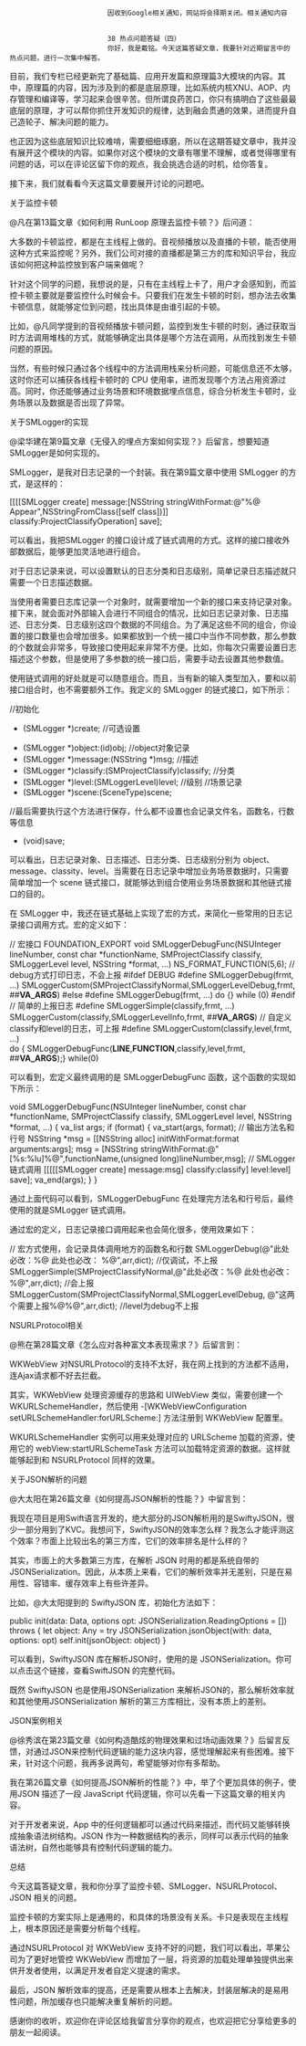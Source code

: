 
                            
                            因收到Google相关通知，网站将会择期关闭。相关通知内容
                            
                            
                            38 热点问题答疑（四）
                            你好，我是戴铭。今天这篇答疑文章，我要针对近期留言中的热点问题，进行一次集中解答。

目前，我们专栏已经更新完了基础篇、应用开发篇和原理篇3大模块的内容。其中，原理篇的内容，因为涉及到的都是底层原理，比如系统内核XNU、AOP、内存管理和编译等，学习起来会很辛苦。但所谓良药苦口，你只有搞明白了这些最最底层的原理，才可以帮你抓住开发知识的规律，达到融会贯通的效果，进而提升自己造轮子、解决问题的能力。

也正因为这些底层知识比较难啃，需要细细琢磨，所以在这期答疑文章中，我并没有展开这个模块的内容。如果你对这个模块的文章有哪里不理解，或者觉得哪里有问题的话，可以在评论区留下你的观点，我会挑选合适的时机，给你答复。

接下来，我们就看看今天这篇文章要展开讨论的问题吧。

关于监控卡顿

@凡在第13篇文章《如何利用 RunLoop 原理去监控卡顿？》后问道：


大多数的卡顿监控，都是在主线程上做的。音视频播放以及直播的卡顿，能否使用这种方式来监控呢？另外，我们公司对接的直播都是第三方的库和知识平台，我应该如何把这种监控放到客户端来做呢？


针对这个同学的问题，我想说的是，只有在主线程上卡了，用户才会感知到，而监控卡顿主要就是要监控什么时候会卡。只要我们在发生卡顿的时刻，想办法去收集卡顿信息，就能够定位到问题，找出具体是由谁引起的卡顿。

比如，@凡同学提到的音视频播放卡顿问题，监控到发生卡顿的时刻，通过获取当时方法调用堆栈的方式，就能够确定出具体是哪个方法在调用，从而找到发生卡顿问题的原因。

当然，有些时候只通过各个线程中的方法调用栈来分析问题，可能信息还不太够，这时你还可以捕获各线程卡顿时的 CPU 使用率，进而发现哪个方法占用资源过高。同时，你还能够通过业务场景和环境数据埋点信息，综合分析发生卡顿时，业务场景以及数据是否出现了异常。

关于SMLogger的实现

@梁华建在第9篇文章《无侵入的埋点方案如何实现？》后留言，想要知道SMLogger是如何实现的。

SMLogger，是我对日志记录的一个封装。我在第9篇文章中使用 SMLogger 的方式，是这样的：

[[[[SMLogger create]
   message:[NSString stringWithFormat:@"%@ Appear",NSStringFromClass([self class])]]
  classify:ProjectClassifyOperation]
 save];


可以看出，我把SMLogger 的接口设计成了链式调用的方式。这样的接口接收外部数据后，能够更加灵活地进行组合。

对于日志记录来说，可以设置默认的日志分类和日志级别，简单记录日志描述就只需要一个日志描述数据。

当使用者需要日志库记录一个对象时，就需要增加一个新的接口来支持记录对象。接下来，就会面对外部输入会进行不同组合的情况，比如日志记录对象、日志描述、日志分类、日志级别这四个数据的不同组合。为了满足这些不同的组合，你设置的接口数量也会增加很多。如果都放到一个统一接口中当作不同参数，那么参数的个数就会非常多，导致接口使用起来非常不方便。比如，你每次只需要设置日志描述这个参数，但是使用了多参数的统一接口后，需要手动去设置其他参数值。

使用链式调用的好处就是可以随意组合。而且，当有新的输入类型加入，要和以前接口组合时，也不需要额外工作。我定义的 SMLogger 的链式接口，如下所示：

//初始化
+ (SMLogger *)create;
//可选设置
- (SMLogger *)object:(id)obj;                        //object对象记录
- (SMLogger *)message:(NSString *)msg;               //描述
- (SMLogger *)classify:(SMProjectClassify)classify;  //分类
- (SMLogger *)level:(SMLoggerLevel)level;            //级别
//场景记录
- (SMLogger *)scene:(SceneType)scene;

//最后需要执行这个方法进行保存，什么都不设置也会记录文件名，函数名，行数等信息
- (void)save;


可以看出，日志记录对象、日志描述、日志分类、日志级别分别为 object、message、classity、level。当需要在日志记录中增加业务场景数据时，只需要简单增加一个 scene 链式接口，就能够达到组合使用业务场景数据和其他链式接口的目的。

在 SMLogger 中，我还在链式基础上实现了宏的方式，来简化一些常用的日志记录接口调用方式。宏的定义如下：

// 宏接口
FOUNDATION_EXPORT void SMLoggerDebugFunc(NSUInteger lineNumber, const char *functionName, SMProjectClassify classify, SMLoggerLevel level, NSString *format, ...) NS_FORMAT_FUNCTION(5,6);
// debug方式打印日志，不会上报
#ifdef DEBUG
    #define SMLoggerDebug(frmt, ...) SMLoggerCustom(SMProjectClassifyNormal,SMLoggerLevelDebug,frmt, ##__VA_ARGS__)
#else
    #define SMLoggerDebug(frmt, ...) do {} while (0)
#endif
// 简单的上报日志
#define SMLoggerSimple(classify,frmt, ...) SMLoggerCustom(classify,SMLoggerLevelInfo,frmt, ##__VA_ARGS__)
// 自定义classify和level的日志，可上报
#define SMLoggerCustom(classify,level,frmt, ...) \
do { SMLoggerDebugFunc(__LINE__,__FUNCTION__,classify,level,frmt, ##__VA_ARGS__);} while(0)


可以看到，宏定义最终调用的是 SMLoggerDebugFunc 函数，这个函数的实现如下所示：

void SMLoggerDebugFunc(NSUInteger lineNumber, const char *functionName, SMProjectClassify classify, SMLoggerLevel level, NSString *format, ...) {
    va_list args;
    if (format) {
        va_start(args, format);
        // 输出方法名和行号
        NSString *msg = [[NSString alloc] initWithFormat:format arguments:args];
        msg = [NSString stringWithFormat:@"[%s:%lu]%@",functionName,(unsigned long)lineNumber,msg];
        // SMLogger 链式调用
        [[[[[SMLogger create] message:msg] classify:classify] level:level] save];
        va_end(args);
    }
}


通过上面代码可以看到，SMLoggerDebugFunc 在处理完方法名和行号后，最终使用的就是SMLogger 链式调用。

通过宏的定义，日志记录接口调用起来也会简化很多，使用效果如下：

// 宏方式使用，会记录具体调用地方的函数名和行数
SMLoggerDebug(@"此处必改：%@ 此处也必改： %@",arr,dict); //仅调试，不上报
SMLoggerSimple(SMProjectClassifyNormal,@"此处必改：%@ 此处也必改： %@",arr,dict); //会上报
SMLoggerCustom(SMProjectClassifyNormal,SMLoggerLevelDebug, @"这两个需要上报%@%@",arr,dict); //level为debug不上报


NSURLProtocol相关

@熊在第28篇文章《怎么应对各种富文本表现需求？》后留言到：


WKWebView 对NSURLProtocol的支持不太好，我在网上找到的方法都不适用，连Ajax请求都不好去拦截。


其实，WKWebView 处理资源缓存的思路和 UIWebView 类似，需要创建一个 WKURLSchemeHandler，然后使用 -[WKWebViewConfiguration setURLSchemeHandler:forURLScheme:] 方法注册到 WKWebView 配置里。

WKURLSchemeHandler 实例可以用来处理对应的 URLScheme 加载的资源，使用它的 webView:startURLSchemeTask 方法可以加载特定资源的数据。这样就能够起到和 NSURLProtocol 同样的效果。

关于JSON解析的问题

@大太阳在第26篇文章《如何提高JSON解析的性能？》中留言到：


我现在项目是用Swift语言开发的，绝大部分的JSON解析用的是SwiftyJSON，很少一部分用到了KVC。我想问下，SwiftyJSON的效率怎么样？我怎么才能评测这个效率？市面上比较出名的第三方库，它们的效率排名是什么样的？


其实，市面上的大多数第三方库，在解析 JSON 时用的都是系统自带的 JSONSerialization。因此，从本质上来看，它们的解析效率并无差别，只是在易用性、容错率、缓存效率上有些许差异。

比如，@大太阳提到的 SwiftyJSON 库，初始化方法如下：

public init(data: Data, options opt: JSONSerialization.ReadingOptions = []) throws {
    let object: Any = try JSONSerialization.jsonObject(with: data, options: opt)
    self.init(jsonObject: object)
}


可以看到，SwiftyJSON 库在解析JSON时，使用的是 JSONSerialization。你可以点击这个链接，查看SwiftJSON 的完整代码。

既然 SwiftyJSON 也是使用JSONSerialization 来解析JSON的，那么解析效率就和其他使用JSONSerialization 解析的第三方库相比，没有本质上的差别。

JSON案例相关

@徐秀滨在第23篇文章《如何构造酷炫的物理效果和过场动画效果？》后留言反馈，对通过JSON来控制代码逻辑的能力这块内容，感觉理解起来有些困难。接下来，针对这个问题，我再多说两句，希望能够对你有多帮助。

我在第26篇文章《如何提高JSON解析的性能？》中，举了个更加具体的例子，使用JSON 描述了一段 JavaScript 代码逻辑，你可以先看一下这篇文章的相关内容。

对于开发者来说，App 中的任何逻辑都可以通过代码来描述，而代码又能够转换成抽象语法树结构。JSON 作为一种数据结构的表示，同样可以表示代码的抽象语法树，自然也能够具有控制代码逻辑的能力。

总结

今天这篇答疑文章，我和你分享了监控卡顿、SMLogger、NSURLProtocol、JSON 相关的问题。

监控卡顿的方案实际上是通用的，和具体的场景没有关系。卡只是表现在主线程上，根本原因还是需要分析每个线程。

通过NSURLProtocol 对 WKWebView 支持不好的问题，我们可以看出，苹果公司为了更好地管控 WKWebView 而增加了一层，将资源的加载处理单独提供出来供开发者使用，以满足开发者自定义提速的需求。

最后，JSON 解析效率的提高，还是需要从根本上去解决，封装层解决的是易用性问题，所加缓存也只能解决重复解析的问题。

感谢你的收听，欢迎你在评论区给我留言分享你的观点，也欢迎把它分享给更多的朋友一起阅读。

                        
                        
                            